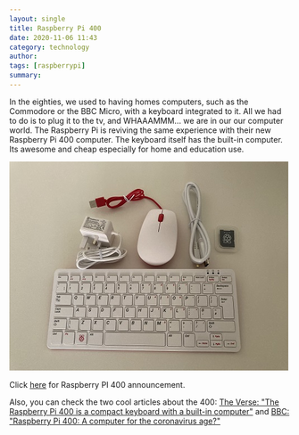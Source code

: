 ```yaml
---
layout: single
title: Raspberry Pi 400 
date: 2020-11-06 11:43
category: technology 
author: 
tags: [raspberrypi]
summary: 
---
```


In the eighties, we used to having homes computers, such as the Commodore or the BBC Micro, with a keyboard integrated to it. All we had to do is to plug it to the tv, and WHAAAMMM... we are in our our computer world. The Raspberry Pi is reviving the same experience with their new Raspberry Pi 400 computer. The keyboard itself has the built-in computer. Its awesome and cheap especially for home and education use.

![Raspberry PI 400](/assets/images/retro/Raspberry_Pi_400_(50586757772).jpg)

Click [here](https://www.raspberrypi.org/products/raspberry-pi-400) for Raspberry PI 400 announcement.

Also, you can check the two cool articles about the 400: [The Verse: "The Raspberry Pi 400 is a compact keyboard with a built-in computer"](https://www.theverge.com/2020/11/2/21542278/raspberry-pi-400-keyboard-computer-arm-release-date-news-features) and [BBC: "Raspberry Pi 400: A computer for the coronavirus age?"](https://www.bbc.com/news/technology-54782255) 